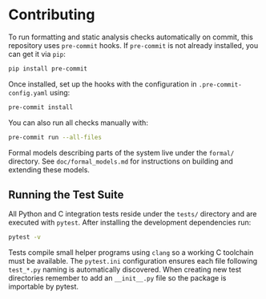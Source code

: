 # Contributing

To run formatting and static analysis checks automatically on commit, this repository uses `pre-commit` hooks. If `pre-commit` is not already installed, you can get it via `pip`:

```sh
pip install pre-commit
```

Once installed, set up the hooks with the configuration in
`.pre-commit-config.yaml` using:

```sh
pre-commit install
```

You can also run all checks manually with:

```sh
pre-commit run --all-files
```


Formal models describing parts of the system live under the `formal/`
directory. See `doc/formal_models.md` for instructions on building and
extending these models.

## Running the Test Suite

All Python and C integration tests reside under the `tests/` directory and are
executed with `pytest`. After installing the development dependencies run:

```sh
pytest -v
```

Tests compile small helper programs using `clang` so a working C toolchain must
be available. The `pytest.ini` configuration ensures each file following
`test_*.py` naming is automatically discovered.  When creating new test
directories remember to add an `__init__.py` file so the package is
importable by pytest.
